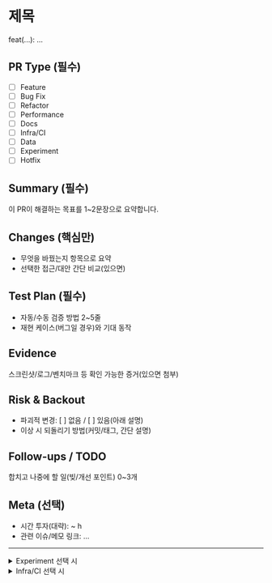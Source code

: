 <!--
개인 프로젝트 사용 가이드
- 5분 이내 작성이 목표입니다.
- 비어 있으면 "해당 없음"으로 표기하세요.
- 체크박스는 [x] 로 표시합니다.
-->

# 제목
<!-- 가능하면 Conventional Commits: feat(scope): 요약 -->
feat(...): ...

## PR Type (필수)
- [ ] Feature
- [ ] Bug Fix
- [ ] Refactor
- [ ] Performance
- [ ] Docs
- [ ] Infra/CI
- [ ] Data
- [ ] Experiment
- [ ] Hotfix

## Summary (필수)
이 PR이 해결하는 목표를 1~2문장으로 요약합니다.

## Changes (핵심만)
- 무엇을 바꿨는지 항목으로 요약
- 선택한 접근/대안 간단 비교(있으면)

## Test Plan (필수)
- 자동/수동 검증 방법 2~5줄
- 재현 케이스(버그일 경우)와 기대 동작

## Evidence
스크린샷/로그/벤치마크 등 확인 가능한 증거(있으면 첨부)

## Risk & Backout
- 파괴적 변경: [ ] 없음 / [ ] 있음(아래 설명)
- 이상 시 되돌리기 방법(커밋/태그, 간단 설명)

## Follow-ups / TODO
합치고 나중에 할 일(빚/개선 포인트) 0~3개

## Meta (선택)
- 시간 투자(대략): ~ h
- 관련 이슈/메모 링크: …

---

<!-- 유형별 짧은 보조 섹션: 해당되는 경우만 기입 -->

<details>
<summary>Experiment 선택 시</summary>

### 가설 / 목표
- …

### 설정(모델/데이터/HP)
- …

### 결과 요약
- …

</details>

<details>
<summary>Infra/CI 선택 시</summary>

### 변경 요점
- Docker/Action/빌드 스크립트 …

### 검증
- 로컬/CI 로그 요약

</details>